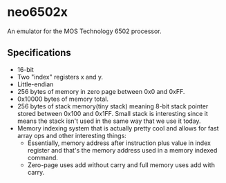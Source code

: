 # neo6502x

An emulator for the MOS Technology 6502 processor.

## Specifications

- 16-bit
- Two "index" registers x and y.
- Little-endian
- 256 bytes of memory in zero page between 0x0 and 0xFF.
- 0x10000 bytes of memory total.
- 256 bytes of stack memory(tiny stack) meaning 8-bit stack pointer stored between 0x100 and 0x1FF. Small stack is interesting since it means the stack isn't used in the same way that we use it today.
- Memory indexing system that is actually pretty cool and allows for fast array ops and other interesting things:
    - Essentially, memory address after instruction plus value in index register and that's the memory address used in a memory indexed command.
    - Zero-page uses add without carry and full memory uses add with carry.
